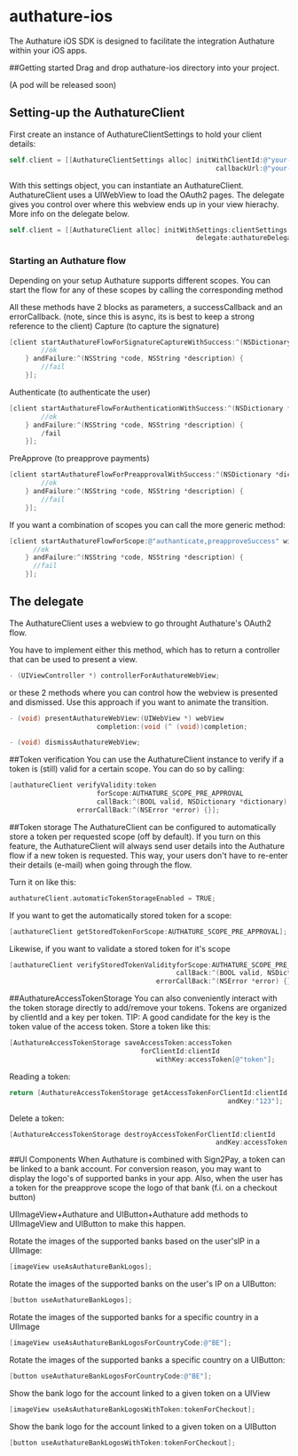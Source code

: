 # authature-ios

The Authature iOS SDK is designed to facilitate the integration Authature within your iOS apps.

##Getting started
Drag and drop authature-ios directory into your project.

(A pod will be released soon)

## Setting-up the AuthatureClient

First create an instance of AuthatureClientSettings to hold your client details:
```objective-c
self.client = [[AuthatureClientSettings alloc] initWithClientId:@"your-client-id"
                                                    callbackUrl:@"your-servers-oauth-callback-url"];
```

With this settings object, you can instantiate an AuthatureClient. 
AuthatureClient uses a UIWebView to load the OAuth2 pages. 
The delegate gives you control over where this webview ends up in your view hierachy.
More info on the delegate below.

```objective-c
self.client = [[AuthatureClient alloc] initWithSettings:clientSettings
                                               delegate:authatureDelegate];
```

### Starting an Authature flow

Depending on your setup Authature supports different scopes.
You can start the flow for any of these scopes by calling the corresponding method

All these methods have 2 blocks as parameters, a successCallback and an errorCallback.
(note, since this is async, its is best to keep a strong reference to the client)
Capture (to capture the signature)
```objective-c
[client startAuthatureFlowForSignatureCaptureWithSuccess:^(NSDictionary *dictionary) {
        //ok
    } andFailure:^(NSString *code, NSString *description) {
        //fail
    }];
```

Authenticate (to authenticate the user)
```objective-c
[client startAuthatureFlowForAuthenticationWithSuccess:^(NSDictionary *dictionary) {
        //ok
    } andFailure:^(NSString *code, NSString *description) {
        /fail
    }];
```

PreApprove (to preapprove payments)
```objective-c
[client startAuthatureFlowForPreapprovalWithSuccess:^(NSDictionary *dictionary) {
        //ok
    } andFailure:^(NSString *code, NSString *description) {
        //fail
    }];
```

If you want a combination of scopes you can call the more generic method:
```objective-c
[client startAuthatureFlowForScope:@"authanticate,preapproveSuccess" withSuccess:^(NSDictionary *dictionary) {
      //ok
    } andFailure:^(NSString *code, NSString *description) {
      //fail
    }];
```

## The delegate

The AuthatureClient uses a webview to go throught Authature's OAuth2 flow.

You have to implement either this method, which has to return a controller that can be used to present a view.

```objective-c
- (UIViewController *) controllerForAuthatureWebView;
```

or these 2 methods where you can control how the webview is presented and dismissed.
Use this approach if you want to animate the transition.

```objective-c
- (void) presentAuthatureWebView:(UIWebView *) webView
                      completion:(void (^ (void))completion;

- (void) dismissAuthatureWebView;
```

##Token verification
You can use the AuthatureClient instance to verify if a token is (still) valid for a certain scope.
You can do so by calling:

```objective-c
[authatureClient verifyValidity:token
                      forScope:AUTHATURE_SCOPE_PRE_APPROVAL
                      callBack:^(BOOL valid, NSDictionary *dictionary) {}
                 errorCallBack:^(NSError *error) {}];
```

##Token storage
The AuthatureClient can be configured to automatically store a token per requested scope (off by default).
If you turn on this feature, the AuthatureClient will always send user details into the Authature flow if a new token is requested. This way, your users don't have to re-enter their details (e-mail) when going through the flow.

Turn it on like this:
```objective-c
authatureClient.automaticTokenStorageEnabled = TRUE;
```

If you want to get the automatically stored token for a scope:
```objective-c
[authatureClient getStoredTokenForScope:AUTHATURE_SCOPE_PRE_APPROVAL];
```

Likewise, if you want to validate a stored token for it's scope

```objective-c
[authatureClient verifyStoredTokenValidityforScope:AUTHATURE_SCOPE_PRE_APPROVAL
                                          callBack:^(BOOL valid, NSDictionary *dictionary) {}
                                     errorCallBack:^(NSError *error) {}];
```


##AuthatureAccessTokenStorage
You can also conveniently interact with the token storage directly to add/remove your tokens.
Tokens are organized by clientId and a key per token.
TIP: A good candidate for the key is the token value of the access token.
Store a token like this:
```objective-c
[AuthatureAccessTokenStorage saveAccessToken:accessToken
                                 forClientId:clientId
                                     withKey:accessToken[@"token"];
```                       

Reading a token:
```objective-c
return [AuthatureAccessTokenStorage getAccessTokenForClientId:clientId 
                                                       andKey:"123"];
````

Delete a token:
```objective-c
[AuthatureAccessTokenStorage destroyAccessTokenForClientId:clientId
                                                    andKey:accessToken[@"token"]];
```

##UI Components
When Authature is combined with Sign2Pay, a token can be linked to a bank account.
For conversion reason, you may want to display the logo's of supported banks in your app.
Also, when the user has a token for the preapprove scope the logo of that bank (f.i. on a checkout button)

UIImageView+Authature and UIButton+Authature add methods to UIImageView and UIButton to make this happen.

Rotate the images of the supported banks based on the user'sIP  in a UIImage:
```objective-c
[imageView useAsAuthatureBankLogos];
```

Rotate the images of the supported banks on the user's IP on a UIButton:
```objective-c
[button useAuthatureBankLogos];
```

Rotate the images of the supported banks for a specific country in a UIImage
```objective-c
[imageView useAsAuthatureBankLogosForCountryCode:@"BE"];
```
Rotate the images of the supported banks a specific country on a UIButton:
```objective-c
[button useAuthatureBankLogosForCountryCode:@"BE"];
```

Show the bank logo for the account linked to a given token on a UIView
```objective-c
[imageView useAsAuthatureBankLogosWithToken:tokenForCheckout];
````
Show the bank logo for the account linked to a given token on a UIButton
```objective-c
[button useAuthatureBankLogosWithToken:tokenForCheckout];
````

